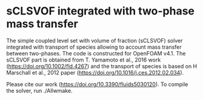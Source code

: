 # sCLSVOF integrated with two-phase mass transfer
The simple coupled level set with volume of fraction (sCLSVOF) solver integrated with transport of species allowing to account mass transfer between two-phases.
The code is constructed for OpenFOAM v4.1. The sCLSVOF part is obtained from T. Yamamoto et al., 2016 work (https://doi.org/10.1002/fld.4267) and the transport of species is based on H Marschall et al., 2012 paper (https://doi.org/10.1016/j.ces.2012.02.034). 

Please cite our work (https://doi.org/10.3390/fluids5030120). To compile the solver, run ./Allwmake. 
